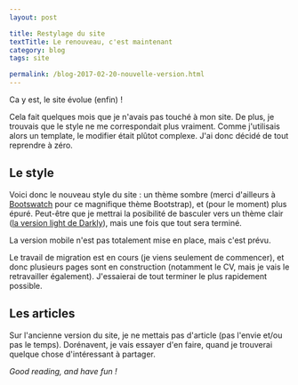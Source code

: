 ```yaml
---
layout: post

title: Restylage du site
textTitle: Le renouveau, c'est maintenant
category: blog
tags: site

permalink: /blog-2017-02-20-nouvelle-version.html
---
```


Ca y est, le site évolue (enfin) !

Cela fait quelques mois que je n'avais pas touché à mon site. De plus, je trouvais
que le style ne me correspondait plus vraiment. Comme j'utilisais alors un template, le
modifier était plûtot complexe. J'ai donc décidé de tout reprendre à zéro.

## Le style

Voici donc le nouveau style du site : un thème sombre (merci d'ailleurs à
[Bootswatch](https://bootswatch.com/darkly/) pour ce magnifique thème Bootstrap),
et (pour le moment) plus épuré. Peut-être que je mettrai la posibilité de basculer
vers un thème clair ([la version light de Darkly](https://bootswatch.com/flatly/)), mais
une fois que tout sera terminé.

La version mobile n'est pas totalement mise en place, mais c'est prévu.

Le travail de migration est en cours (je viens seulement de commencer), et donc
plusieurs pages sont en construction (notamment le CV, mais je vais le retravailler
également). J'essaierai de tout terminer le plus rapidement possible.

## Les articles

Sur l'ancienne version du site, je ne mettais pas d'article (pas l'envie et/ou pas
le temps). Dorénavent, je vais essayer d'en faire, quand je trouverai quelque chose
d'intéressant à partager.

*Good reading, and have fun !*
